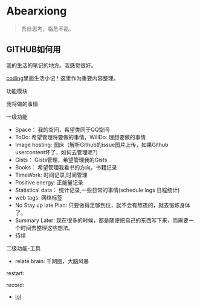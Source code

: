 # Abearxiong

> 吾自思考，临危不乱。

## GITHUB如何用

我的生活的笔记的地方。我感觉很好。

[coding](https://coding.xiongxiao.me)里面生活小记！这里作为重要内容整理。

功能模块  

我将做的事情

一级功能

- Space： 我的空间，希望类同于QQ空间
- ToDo: 希望管理将要做的事情，WillDo: 理想要做的事情
- Image hosting: 图床（解析Github的issue图片上传，如果Github usercontent坏了，如何去管理呢?）
- Gists： Gists管理，希望管理我的Gists
- Books： 希望管理我看书的方向，书籍记录
- TimeWork: 时间记录,时间管理
- Positive energy: 正能量记录
- Statistical data： 统计记录,一些日常的事情(schedule logs 日程统计)
- web tags: 网络标签
- No Stay up late Plan: 只要做得足够到位，就不会有熬夜的，就去锻炼身体了。
- Summary Later: 现在很多的时候，都是随便把自己的东西写下来，而需要一个时间去整理这些想法。
- 待续

二级功能-工具

- relate brain: 千网图，大脑风暴


restart:

record:

- [lol](https://think.xiongxiao.me/lolChessHelper/dist/)
